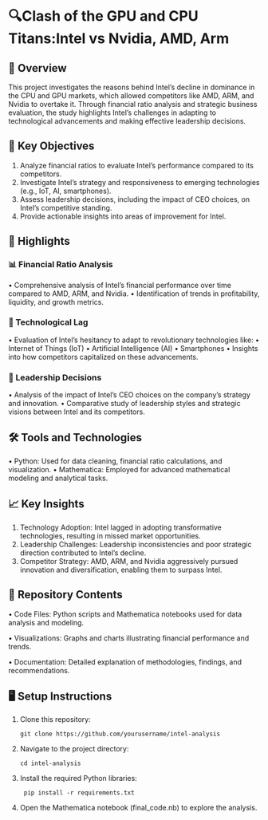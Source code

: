 # 🔍Clash of the GPU and CPU Titans:Intel vs Nvidia, AMD, Arm

## 📖 Overview

This project investigates the reasons behind Intel’s decline in dominance in the CPU and GPU markets, which allowed competitors like AMD, ARM, and Nvidia to overtake it. Through financial ratio analysis and strategic business evaluation, the study highlights Intel’s challenges in adapting to technological advancements and making effective leadership decisions.

## 🎯 Key Objectives
1. Analyze financial ratios to evaluate Intel’s performance compared to its competitors.
2. Investigate Intel’s strategy and responsiveness to emerging technologies (e.g., IoT, AI, smartphones).
3. Assess leadership decisions, including the impact of CEO choices, on Intel’s competitive standing.
4. Provide actionable insights into areas of improvement for Intel.

## 🔑 Highlights

### 📊 Financial Ratio Analysis
•	Comprehensive analysis of Intel’s financial performance over time compared to AMD, ARM, and Nvidia.
•	Identification of trends in profitability, liquidity, and growth metrics.

### 🧠 Technological Lag
•	Evaluation of Intel’s hesitancy to adapt to revolutionary technologies like:
•	Internet of Things (IoT)
•	Artificial Intelligence (AI)
•	Smartphones
•	Insights into how competitors capitalized on these advancements.

### 🏢 Leadership Decisions
•	Analysis of the impact of Intel’s CEO choices on the company’s strategy and innovation.
•	Comparative study of leadership styles and strategic visions between Intel and its competitors.

## 🛠️ Tools and Technologies
•	Python: Used for data cleaning, financial ratio calculations, and visualization.
•	Mathematica: Employed for advanced mathematical modeling and analytical tasks.

## 📈 Key Insights
1.	Technology Adoption: Intel lagged in adopting transformative technologies, resulting in missed market opportunities.
2.	Leadership Challenges: Leadership inconsistencies and poor strategic direction contributed to Intel’s decline.
3.	Competitor Strategy: AMD, ARM, and Nvidia aggressively pursued innovation and diversification, enabling them to surpass Intel.

## 📂 Repository Contents

•	Code Files: Python scripts and Mathematica notebooks used for data analysis and modeling.

•	Visualizations: Graphs and charts illustrating financial performance and trends.

•	Documentation: Detailed explanation of methodologies, findings, and recommendations.

## 🖥️ Setup Instructions
1.	Clone this repository:

 
 		git clone https://github.com/yourusername/intel-analysis


2.	Navigate to the project directory:

   
		cd intel-analysis


4.	Install the required Python libraries:

   
   		 pip install -r requirements.txt


6.	Open the Mathematica notebook (final_code.nb) to explore the analysis.

